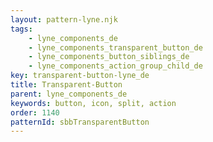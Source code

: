 ```yaml
---
layout: pattern-lyne.njk
tags: 
    - lyne_components_de
    - lyne_components_transparent_button_de
    - lyne_components_button_siblings_de
    - lyne_components_action_group_child_de
key: transparent-button-lyne_de
title: Transparent-Button
parent: lyne_components_de
keywords: button, icon, split, action
order: 1140
patternId: sbbTransparentButton
---
```

